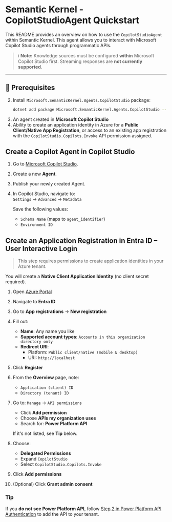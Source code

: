 # Semantic Kernel - CopilotStudioAgent Quickstart

This README provides an overview on how to use the `CopilotStudioAgent` within Semantic Kernel. 
This agent allows you to interact with Microsoft Copilot Studio agents through programmatic APIs.

> ℹ️ **Note:** Knowledge sources must be configured **within** Microsoft Copilot Studio first. Streaming responses are **not currently supported**.

---

## 🔧 Prerequisites

2. Install `Microsoft.SemanticKernel.Agents.CopilotStudio` package:
     ```bash
     dotnet add package Microsoft.SemanticKernel.Agents.CopilotStudio --prerelease
     ```
3. An agent created in **Microsoft Copilot Studio**
4. Ability to create an application identity in Azure for a **Public Client/Native App Registration**, 
or access to an existing app registration with the `CopilotStudio.Copilots.Invoke` API permission assigned.

## Create a Copilot Agent in Copilot Studio

1. Go to [Microsoft Copilot Studio](https://copilotstudio.microsoft.com).
2. Create a new **Agent**.
3. Publish your newly created Agent.
4. In Copilot Studio, navigate to:  
   `Settings` → `Advanced` → `Metadata`

   Save the following values:
   - `Schema Name` (maps to `agent_identifier`)
   - `Environment ID`

## Create an Application Registration in Entra ID – User Interactive Login

> This step requires permissions to create application identities in your Azure tenant.

You will create a **Native Client Application Identity** (no client secret required).

1. Open [Azure Portal](https://portal.azure.com)
2. Navigate to **Entra ID**
3. Go to **App registrations** → **New registration**
4. Fill out:
   - **Name**: Any name you like
   - **Supported account types**: `Accounts in this organization directory only`
   - **Redirect URI**:  
     - Platform: `Public client/native (mobile & desktop)`
     - URI: `http://localhost`
5. Click **Register**
6. From the **Overview** page, note:
   - `Application (client) ID`
   - `Directory (tenant) ID`
7. Go to: `Manage` → `API permissions`
   - Click **Add permission**
   - Choose **APIs my organization uses**
   - Search for: **Power Platform API**

   If it's not listed, see **Tip** below.

8. Choose:
   - **Delegated Permissions**
   - Expand `CopilotStudio`
   - Select `CopilotStudio.Copilots.Invoke`
9. Click **Add permissions**
10. (Optional) Click **Grant admin consent**

### Tip

If you **do not see Power Platform API**, follow [Step 2 in Power Platform API Authentication](https://learn.microsoft.com/en-us/power-platform/admin/programmability-authentication-v2) to add the API to your tenant.
